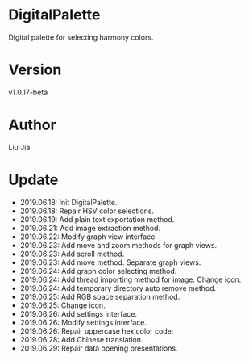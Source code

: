 # DigitalPalette
Digital palette for selecting harmony colors.

# Version
v1.0.17-beta

# Author
Liu Jia

# Update
* 2019.06.18: Init DigitalPalette.
* 2019.06.18: Repair HSV color selections.
* 2019.06.19: Add plain text exportation method.
* 2019.06.21: Add image extraction method.
* 2019.06.22: Modify graph view interface.
* 2019.06.23: Add move and zoom methods for graph views.
* 2019.06.23: Add scroll method.
* 2019.06.23: Add move method. Separate graph views.
* 2019.06.24: Add graph color selecting method.
* 2019.06.24: Add thread importing method for image. Change icon.
* 2019.06.24: Add temporary directory auto remove method.
* 2019.06.25: Add RGB space separation method.
* 2019.06.25: Change icon.
* 2019.06.26: Add settings interface.
* 2019.06.26: Modify settings interface.
* 2019.06.26: Repair uppercase hex color code.
* 2019.06.28: Add Chinese translation.
* 2019.06.29: Repair data opening presentations.
